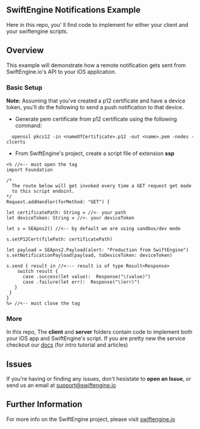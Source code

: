 ## SwiftEngine Notifications Example  

Here in this repo, you' ll find code to implement for either your client and your swiftengine scripts.


## Overview 

This example will demonstrate how a remote notification gets sent from SwiftEngine.io's API to your iOS application. 

### Basic Setup 

**Note:** Assuming that you've created a p12 certificate and have a device token, you'll do the following to send a push notification to that device.

* Generate pem certificate from p12 certificate using the following command: 
```
  openssl pkcs12 -in <nameOfCertificate>.p12 -out <name>.pem -nodes -clcerts
  ```
* From SwiftEngine's project, create a script file of extension **ssp**

```
<% //<-- must open the tag
import Foundation

/*
  The route below will get invoked every time a GET request get made 
  to this script endoint.  
*/
Request.addHandler(forMethod: "GET") { 

let certificatePath: String = //<- your path 
let deviceToken: String = //<- your deviceToken 

let s = SEApns2() //<-- by default we are using sandbox/dev mode

s.setP12Cert(filePath: certificatePath)

let payload = SEApns2.Payload(alert: "Production from SwiftEngine")
s.setNotificationPayload(payload, toDeviceToken: deviceToken)

s.send { result in //<--- result is of type Result<Response>
    switch result { 
      case .success(let value):  Response("\(value)")
      case .failure(let err):  Response("\(err)")
   }
 }
}
%> //<-- must close the tag
```
   
### More 
In this repo, The **client** and **server** folders contain code to implement both your iOS app and SwiftEngine's script. If you are pretty new the service checkout our [docs](https://kb.swiftengine.net/) (for intro tutorial and articles) 


## Issues 

If you're having or finding any issues, don't hesistate to **open an Issue**, or send us an email at <support@swiftengine.io>

## Further Information 
For more info on the SwiftEngine project, please visit [swiftengine.io](https://www.swiftengine.io/)